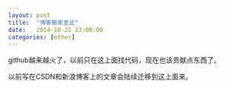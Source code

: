 ```yaml
---
layout: post
title:  "博客搬家至此"
date:   2014-10-21 23:00:00
categories: [other]
---
```


github越来越火了，以前只在这上面找代码，现在也该贡献点东西了。

以前写在CSDN和新浪博客上的文章会陆续迁移到这上面来。
